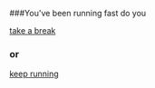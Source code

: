 ###You've been running fast do you

[take a break](zombie-eats-you.md)

### or


[keep running](escape.md)